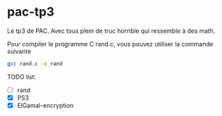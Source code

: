 # pac-tp3
Le tp3 de PAC. Avec tous plein de truc horrible qui ressemble à des math.

Pour compiler le programme C rand.c, vous pouvez utiliser la commande suivante
```sh
gcc rand.c -o rand
```

TODO list:
- [ ] rand
- [x] PS3
- [x] ElGamal-encryption
